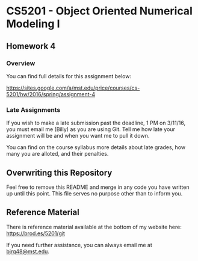 # CS5201 - Object Oriented Numerical Modeling I
## Homework 4
### Overview

You can find full details for this assignment below:

https://sites.google.com/a/mst.edu/price/courses/cs-5201/hw/2016/spring/assignment-4

### Late Assignments
If you wish to make a late submission past the deadline, 1 PM on 3/11/16, you
must email me (Billy) as you are using Git. Tell me how late your assignment will
be and when you want me to pull it down.

You can find on the course syllabus more details about late grades, how many
you are alloted, and their penalties.

## Overwriting this Repository
Feel free to remove this README and merge in any code you have written up
until this point. This file serves no purpose other than to inform you.

## Reference Material
There is reference material available at the bottom of my website here:
https://brod.es/5201/git

If you need further assistance, you can always email me at bjrq48@mst.edu.
